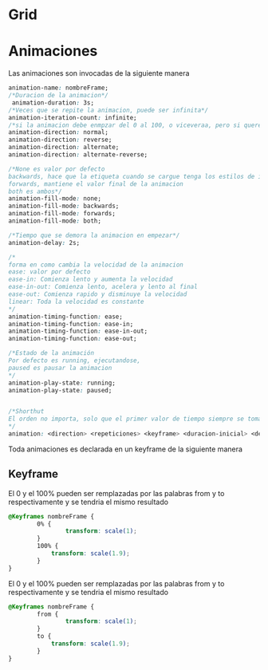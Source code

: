 

# Grid



# Animaciones

Las animaciones son invocadas de la siguiente manera

```css
animation-name: nombreFrame;
/*Duracion de la animacion*/
 animation-duration: 3s;
/*Veces que se repite la animacion, puede ser infinita*/
animation-iteration-count: infinite;
/*si la animacion debe enmpzar del 0 al 100, o viceveraa, pero si queremos que sea de 0 a 100 a 0 se usa el valor alternate, y para de  100 a 0 a 100 alternate-reverse*/
animation-direction: normal;
animation-direction: reverse;
animation-direction: alternate;
animation-direction: alternate-reverse;

/*None es valor por defecto
backwards, hace que la etiqueta cuando se cargue tenga los estilos de inicio de la animacion
forwards, mantiene el valor final de la animacion
both es ambos*/
animation-fill-mode: none;
animation-fill-mode: backwards;
animation-fill-mode: forwards;
animation-fill-mode: both;

/*Tiempo que se demora la animacion en empezar*/
animation-delay: 2s;

/*
forma en como cambia la velocidad de la animacion
ease: valor por defecto
ease-in: Comienza lento y aumenta la velocidad
ease-in-out: Comienza lento, acelera y lento al final
ease-out: Comienza rapido y disminuye la velocidad
linear: Toda la velocidad es constante
*/
animation-timing-function: ease;
animation-timing-function: ease-in;
animation-timing-function: ease-in-out;
animation-timing-function: ease-out;

/*Estado de la animación
Por defecto es running, ejecutandose,
paused es pausar la animacion
*/
animation-play-state: running;
animation-play-state: paused;


/*Shorthut
El orden no importa, solo que el primer valor de tiempo siempre se tomara como la duracion y el segundo como el delay
*/
animation: <direction> <repeticiones> <keyframe> <duracion-inicial> <delay>;

```

Toda animaciones es declarada en un keyframe de la siguiente manera

## Keyframe

El 0 y el 100% pueden ser remplazadas por las palabras from y to respectivamente y se tendria el mismo resultado

```css
@Keyframes nombreFrame {
		0% {
				transform: scale(1);
		}
		100% {
			transform: scale(1.9);
		}
}
```
El 0 y el 100% pueden ser remplazadas por las palabras from y to respectivamente y se tendria el mismo resultado

~~~css
@Keyframes nombreFrame {
		from {
				transform: scale(1);
		}
		to {
			transform: scale(1.9);
		}
}
~~~

